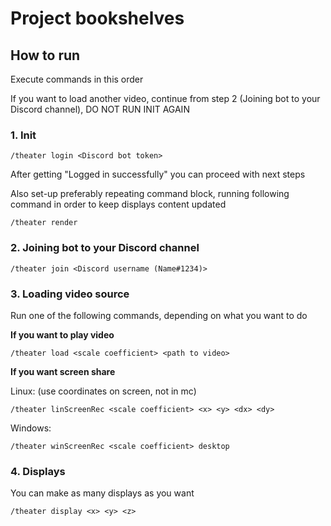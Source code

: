 # Project bookshelves

## How to run
Execute commands in this order

If you want to load another video, continue from step 2 (Joining bot to your Discord channel), DO NOT RUN INIT AGAIN
### 1. Init
```
/theater login <Discord bot token>
```

After getting "Logged in successfully" you can proceed with next steps

Also set-up preferably repeating command block, running following command in order to keep displays content updated 
```
/theater render
```

### 2. Joining bot to your Discord channel
```
/theater join <Discord username (Name#1234)>
```

### 3. Loading video source
Run one of the following commands, depending on what you want to do


**If you want to play video** 
```
/theater load <scale coefficient> <path to video>
```
**If you want screen share** 

Linux: (use coordinates on screen, not in mc)
```
/theater linScreenRec <scale coefficient> <x> <y> <dx> <dy>
```

Windows:
```
/theater winScreenRec <scale coefficient> desktop
```

### 4. Displays
You can make as many displays as you want
```
/theater display <x> <y> <z>
```

